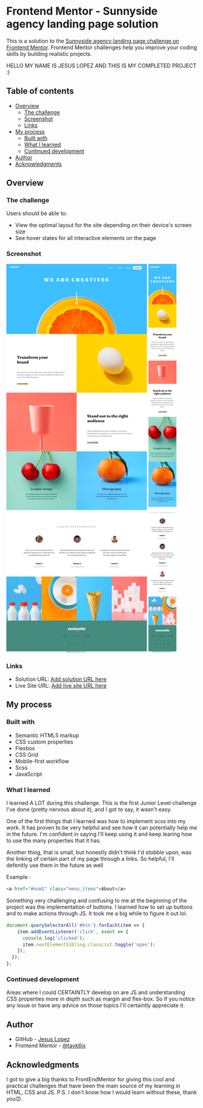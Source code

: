 # Frontend Mentor - Sunnyside agency landing page solution

This is a solution to the [Sunnyside agency landing page challenge on Frontend Mentor](https://www.frontendmentor.io/challenges/sunnyside-agency-landing-page-7yVs3B6ef). Frontend Mentor challenges help you improve your coding skills by building realistic projects.

HELLO MY NAME IS JESUS LOPEZ AND THIS IS MY COMPLETED PROJECT :)

## Table of contents

- [Overview](#overview)
  - [The challenge](#the-challenge)
  - [Screenshot](#screenshot)
  - [Links](#links)
- [My process](#my-process)
  - [Built with](#built-with)
  - [What I learned](#what-i-learned)
  - [Continued development](#continued-development)
- [Author](#author)
- [Acknowledgments](#acknowledgments)


## Overview

### The challenge

Users should be able to:

- View the optimal layout for the site depending on their device's screen size
- See hover states for all interactive elements on the page

### Screenshot

![Desktop](/dist/images/Sunnyside-Desktop.jpg)
![Mobile](/dist/images/Sunnyside-Mobile.jpg)


### Links

- Solution URL: [Add solution URL here](https://your-solution-url.com)
- Live Site URL: [Add live site URL here](https://your-live-site-url.com)

## My process

### Built with

- Semantic HTML5 markup
- CSS custom properties
- Flexbox
- CSS Grid
- Mobile-first workflow
- Scss
- JavaScript

### What I learned

I learned A LOT during this challenge. This is the first Junior Level challenge I've done (pretty nervous about it), and I got to say, it wasn't easy.

One of the first things that I learned was how to implement scss into my work. It has proven to be very helpful and see how it can potentially help me in the future. I'm confident in saying I'll keep using it and keep learing how to use the many properties that it has.

Another thing, that is small, but honestly didn't think I'd stobble upon, was the linking of certain part of my page through a links. So helpful, I'll defenitly use them in the future as well

Example : 
```html
<a href="#num1" class="menu_items">About</a>
```

Something very challenging and confusing to me at the beginning of the project was the implementation of buttons. I learned how to set up buttons and to make actions through JS. It took me a big while to figure it out lol. 

```js
document.querySelectorAll('#btn').forEach(item => {
    item.addEventListener('click', event => {
      console.log('clicked');
      item.nextElementSibling.classList.toggle('open');
    });
  });
};
```

### Continued development

Areas where I could CERTAINTLY develop on are JS and understanding CSS properties more in depth such as margin and flex-box. So if you notice any issue or have any advice on those topics I'll certaintly appreciate it. 

## Author

- GitHub - [Jesus Lopez](https://www.your-site.com)
- Frontend Mentor - [@tayk6ix](https://www.frontendmentor.io/profile/tayk6ix)

## Acknowledgments

I got to give a big thanks to FrontEndMentor for giving this cool and practical challenges that have been the main source of my learning in HTML, CSS and JS. P.S. I don't know how I would learn without these, thank you😊. 